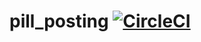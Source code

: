 # pill_posting [![CircleCI](https://circleci.com/gh/jimchen5209/pill_posting.svg?style=svg)](https://circleci.com/gh/jimchen5209/pill_posting)
